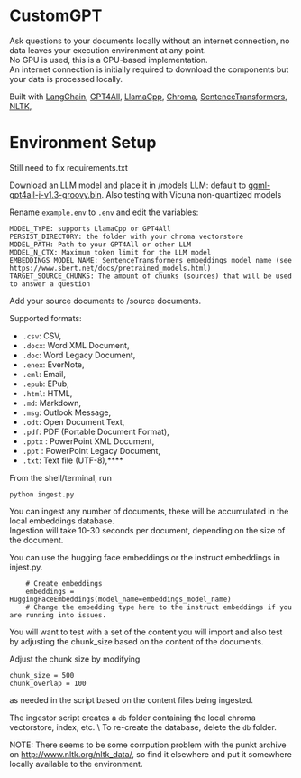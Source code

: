 # CustomGPT
Ask questions to your documents locally without an internet connection, no data leaves your execution environment at any point. \
No GPU is used, this is a CPU-based implementation. \
An internet connection is initially required to download the components but your data is processed locally.

Built with [LangChain](https://github.com/hwchase17/langchain), 
[GPT4All](https://github.com/nomic-ai/gpt4all), 
[LlamaCpp](https://github.com/ggerganov/llama.cpp), 
[Chroma](https://www.trychroma.com/),
[SentenceTransformers](https://www.sbert.net/),
[NLTK](http://www.nltk.org/nltk_data/),

# Environment Setup

Still need to fix requirements.txt

Download an LLM model and place it in /models
LLM: default to [ggml-gpt4all-j-v1.3-groovy.bin](https://gpt4all.io/models/ggml-gpt4all-j-v1.3-groovy.bin). 
Also testing with Vicuna non-quantized models

Rename `example.env` to `.env` and edit the variables:

```
MODEL_TYPE: supports LlamaCpp or GPT4All
PERSIST_DIRECTORY: the folder with your chroma vectorstore 
MODEL_PATH: Path to your GPT4All or other LLM
MODEL_N_CTX: Maximum token limit for the LLM model
EMBEDDINGS_MODEL_NAME: SentenceTransformers embeddings model name (see https://www.sbert.net/docs/pretrained_models.html)
TARGET_SOURCE_CHUNKS: The amount of chunks (sources) that will be used to answer a question
```

Add your source documents to /source documents.

Supported formats:
   - `.csv`: CSV,
   - `.docx`: Word XML Document,
   - `.doc`: Word Legacy Document,
   - `.enex`: EverNote,
   - `.eml`: Email,
   - `.epub`: EPub,
   - `.html`: HTML,
   - `.md`: Markdown,
   - `.msg`: Outlook Message,
   - `.odt`: Open Document Text,
   - `.pdf`: PDF (Portable Document Format),
   - `.pptx` : PowerPoint XML Document,
   - `.ppt` : PowerPoint Legacy Document,
   - `.txt`: Text file (UTF-8),****

From the shell/terminal, run
```shell
python ingest.py
```
You can ingest any number of documents, these will be accumulated in the local embeddings database. \
Ingestion will take 10-30 seconds per document, depending on the size of the document. 

You can use the hugging face embeddings or the instruct embeddings in injest.py. 
```shell
    # Create embeddings
    embeddings = HuggingFaceEmbeddings(model_name=embeddings_model_name)
    # Change the embedding type here to the instruct embeddings if you are running into issues.
```
You will want to test with a set of the content you will import and also test by adjusting the chunk_size based on the content of the documents.

Adjust the chunk size by modifying 
```shell
chunk_size = 500
chunk_overlap = 100
```
as needed in the script based on the content files being ingested.

The ingestor script creates a `db` folder containing the local chroma vectorstore, index, etc. \ 
To re-create the database, delete the `db` folder.

NOTE: There seems to be some corrpution problem with the punkt archive on http://www.nltk.org/nltk_data/, so find it elsewhere and put it somewhere locally available to the environment.
